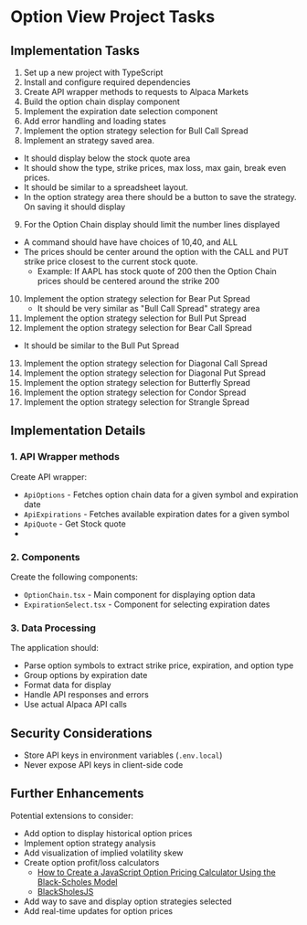 # Option View Project Tasks

## Implementation Tasks
1. Set up a new  project with TypeScript 
2. Install and configure required dependencies 
3. Create API wrapper methods to  requests to Alpaca Markets
4. Build the option chain display component
5. Implement the expiration date selection component
6. Add error handling and loading states
7. Implement the option strategy selection for Bull Call Spread
8. Implement an strategy saved area.
  - It should display below the stock quote area
  - It should show the type, strike prices, max loss, max gain, break even prices.
  - It should be similar to a spreadsheet layout.
  - In the option strategy area there should be a button to save the strategy. On saving it should display
9. For the Option Chain display should limit the number lines displayed
  - A command should have have choices of 10,40, and ALL
  - The prices should be center around the option with the CALL and PUT strike price closest to the current stock quote. 
    - Example: If AAPL has stock quote of 200 then the Option Chain prices should be centered around the strike 200
10. Implement the option strategy selection for Bear Put Spread
    - It should be very similar as "Bull Call Spread" strategy area
11. Implement the option strategy selection for Bull Put Spread
12. Implement the option strategy selection for Bear Call Spread
  - It should be similar to the Bull Put Spread
13. Implement the option strategy selection for Diagonal Call Spread
14. Implement the option strategy selection for Diagonal Put Spread
15. Implement the option strategy selection for Butterfly Spread
16. Implement the option strategy selection for Condor Spread
17. Implement the option strategy selection for Strangle Spread

## Implementation Details

### 1. API Wrapper methods

Create  API wrapper:
- `ApiOptions` - Fetches option chain data for a given symbol and expiration date
- `ApiExpirations` - Fetches available expiration dates for a given symbol
- `ApiQuote` - Get Stock quote
-

### 2. Components

Create the following components:
- `OptionChain.tsx` - Main component for displaying option data
- `ExpirationSelect.tsx` - Component for selecting expiration dates

### 3. Data Processing

The application should:
- Parse option symbols to extract strike price, expiration, and option type
- Group options by expiration date
- Format data for display
- Handle API responses and errors
- Use actual Alpaca API calls


## Security Considerations

- Store API keys in environment variables (`.env.local`)
- Never expose API keys in client-side code


## Further Enhancements

Potential extensions to consider:
- Add option to display historical option prices
- Implement option strategy analysis
- Add visualization of implied volatility skew
- Create option profit/loss calculators
  - [How to Create a JavaScript Option Pricing Calculator Using the Black-Scholes Model](https://developer.mescius.com/blogs/how-to-create-javascript-option-pricing-calculator-black-scholes-model)
  - [BlackSholesJS](https://developer.mescius.com/blogs/how-to-create-javascript-option-pricing-calculator-black-scholes-model)
- Add way to save and display option strategies selected
- Add real-time updates for option prices


